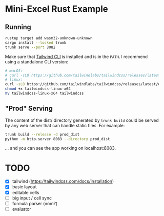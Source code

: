# Mini-Excel Rust Example

## Running

```sh
rustup target add wasm32-unknown-unknown
cargo install --locked trunk
trunk serve --port 8082
```

Make sure that [Tailwind CLI](https://tailwindcss.com/docs/installation) is installed and is in the `PATH`.
I recommend using a standalone CLI version:

```sh
# macOS:
# curl -sLO https://github.com/tailwindlabs/tailwindcss/releases/latest/download/tailwindcss-macos-arm64
# linux:
curl -sLO https://github.com/tailwindlabs/tailwindcss/releases/latest/download/tailwindcss-linux-x64
chmod +x tailwindcss-linux-x64
mv tailwindcss-linux-x64 tailwindcss
```

## "Prod" Serving

The content of the dist/ directory generated by `trunk build`
could be served by any web server that can handle static files.
For example:

```sh
trunk build --release -d prod_dist
python -m http.server 8083 --directory prod_dist
```

... and you can see the app working on localhost:8083.

# TODO

- [x] tailwind (https://tailwindcss.com/docs/installation)
- [x] basic layout
- [x] editable cells
- [ ] big input / cell sync
- [ ] formula parser (nom?)
- [ ] evaluator
